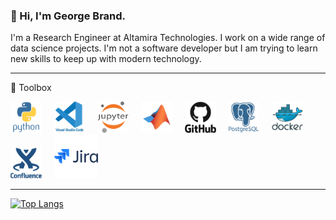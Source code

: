 ### 👋 Hi, I'm George Brand.

I'm a Research Engineer at Altamira Technologies.  I work on a wide range of data science projects.  I'm not a software developer but I am trying to learn new skills to keep up with modern technology.

---

🧰 Toolbox

<img src="https://github.com/devicons/devicon/blob/master/icons/python/python-original-wordmark.svg" alt="Python logo" width="50" height="50" /> &nbsp; &nbsp; <img src="https://github.com/devicons/devicon/blob/master/icons/vscode/vscode-original-wordmark.svg" alt="VS Code logo" width="50" height="50" /> &nbsp; &nbsp; <img src="https://github.com/devicons/devicon/blob/master/icons/jupyter/jupyter-original-wordmark.svg" alt="Jupyter logo" width="50" height="50" /> &nbsp; &nbsp; <img src="https://github.com/devicons/devicon/blob/master/icons/matlab/matlab-original.svg" alt="Matlab logo" width="50" height="50" /> &nbsp; &nbsp; <img src="https://github.com/devicons/devicon/blob/master/icons/github/github-original-wordmark.svg" alt="GitHub logo" width="50" height="50" /> &nbsp; &nbsp; <img src="https://github.com/devicons/devicon/blob/master/icons/postgresql/postgresql-plain-wordmark.svg" alt="Postgresql logo" width="50" height="50" /> &nbsp; &nbsp;  <img src="https://github.com/devicons/devicon/blob/master/icons/docker/docker-original-wordmark.svg" alt="Docker logo" width="50" height="50" /> &nbsp; &nbsp;  <img src="https://github.com/devicons/devicon/blob/master/icons/confluence/confluence-original-wordmark.svg" alt="Confluence logo" width="50" height="50" /> &nbsp; &nbsp;  <img src="https://github.com/devicons/devicon/blob/master/icons/jira/jira-original-wordmark.svg" alt="Jira logo" width="70" height="70" /> 

---
[![Top Langs](https://github-readme-stats.vercel.app/api/top-langs/?username=george-brand&theme=tokyonight)](https://github.com/george-brand/github-readme-stats)


<!--
Here are some ideas to get you started:

- 🔭 I’m currently working on ...
- 🌱 I’m currently learning ...
- 👯 I’m looking to collaborate on ...
- 🤔 I’m looking for help with ...
- 💬 Ask me about ...
- 📫 How to reach me: ...
- 😄 Pronouns: ...
- ⚡ Fun fact: ...
-->
